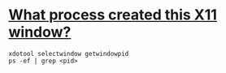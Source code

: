 # [What process created this X11 window?](http://unix.stackexchange.com/questions/5478/what-process-created-this-x11-window)

```
xdotool selectwindow getwindowpid
ps -ef | grep <pid>
```
